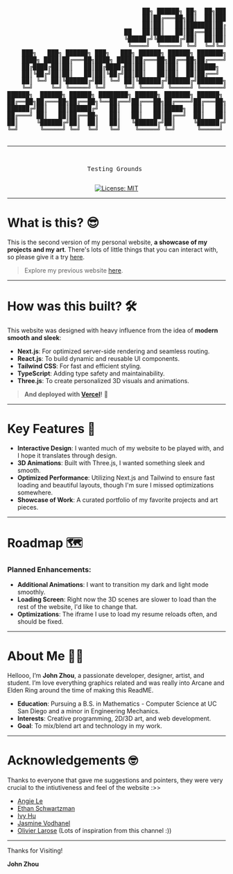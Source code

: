 <div align="center">
<pre>
                                     ██╗ ██████╗ ██╗  ██╗███╗   ██╗███████╗
                                     ██║██╔═══██╗██║  ██║████╗  ██║██╔════╝
                                     ██║██║   ██║███████║██╔██╗ ██║███████╗
                                ██   ██║██║   ██║██╔══██║██║╚██╗██║╚════██║
                                ╚█████╔╝╚██████╔╝██║  ██║██║ ╚████║███████║
                                 ╚════╝  ╚═════╝ ╚═╝  ╚═╝╚═╝  ╚═══╝╚══════╝
    ███╗   ███╗ ██████╗ ███╗   ███╗ ██████╗ ██████╗ ███████╗██████╗ ███╗   ██╗
    ████╗ ████║██╔═══██╗████╗ ████║██╔═══██╗██╔══██╗██╔════╝██╔══██╗████╗  ██║
    ██╔████╔██║██║   ██║██╔████╔██║██║   ██║██║  ██║█████╗  ██████╔╝██╔██╗ ██║
    ██║╚██╔╝██║██║   ██║██║╚██╔╝██║██║   ██║██║  ██║██╔══╝  ██╔══██╗██║╚██╗██║
    ██║ ╚═╝ ██║╚██████╔╝██║ ╚═╝ ██║╚██████╔╝██████╔╝███████╗██║  ██║██║ ╚████║
    ╚═╝     ╚═╝ ╚═════╝ ╚═╝     ╚═╝ ╚═════╝ ╚═════╝ ╚══════╝╚═╝  ╚═╝╚═╝  ╚═══╝
██████╗  ██████╗ ██████╗ ████████╗ ██████╗ ███████╗ ██████╗ ██╗     ██╗ ██████╗
██╔══██╗██╔═══██╗██╔══██╗╚══██╔══╝██╔═══██╗██╔════╝██╔═══██╗██║     ██║██╔═══██╗
██████╔╝██║   ██║██████╔╝   ██║   ██║   ██║█████╗  ██║   ██║██║     ██║██║   ██║
██╔═══╝ ██║   ██║██╔══██╗   ██║   ██║   ██║██╔══╝  ██║   ██║██║     ██║██║   ██║
██║     ╚██████╔╝██║  ██║   ██║   ╚██████╔╝██║     ╚██████╔╝███████╗██║╚██████╔╝
╚═╝      ╚═════╝ ╚═╝  ╚═╝   ╚═╝    ╚═════╝ ╚═╝      ╚═════╝ ╚══════╝╚═╝ ╚═════╝
                                                                                
-----------------------------------------------------------------
Testing Grounds
</pre>

[![License: MIT](https://img.shields.io/badge/License-MIT-yellow.svg)](https://opensource.org/licenses/MIT)
</div>

---

# What is this? 😎

This is the second version of my personal website, **a showcase of my projects and my art**. There's lots of little things that you can interact with, so please give it a try [here](johnzhou.dev). 

> Explore my previous website [here](https://jaayzee.github.io/).

---

# How was this built? 🛠️

This website was designed with heavy influence from the idea of **modern smooth and sleek**:

- **Next.js**: For optimized server-side rendering and seamless routing.
- **React.js**: To build dynamic and reusable UI components.
- **Tailwind CSS**: For fast and efficient styling.
- **TypeScript**: Adding type safety and maintainability.
- **Three.js**: To create personalized 3D visuals and animations.

> **And deployed with [Vercel](https://vercel.com)!** 🚀

---

# Key Features 🌟

- **Interactive Design**: I wanted much of my website to be played with, and I hope it translates through design.
- **3D Animations**: Built with Three.js, I wanted something sleek and smooth.
- **Optimized Performance**: Utilizing Next.js and Tailwind to ensure fast loading and beautiful layouts, though I'm sure I missed optimizations somewhere.
- **Showcase of Work**: A curated portfolio of my favorite projects and art pieces.

---

# Roadmap 🗺️

### Planned Enhancements:
- **Additional Animations**: I want to transition my dark and light mode smoothly.
- **Loading Screen**: Right now the 3D scenes are slower to load than the rest of the website, I'd like to change that.
- **Optimizations**: The iframe I use to load my resume reloads often, and should be fixed.

---

# About Me 👨‍💻

Hellooo, I’m **John Zhou**, a passionate developer, designer, artist, and student. I’m love everything graphics related and was really into Arcane and Elden Ring around the time of making this ReadME. 

- **Education**: Pursuing a B.S. in Mathematics - Computer Science at UC San Diego and a minor in Engineering Mechanics.
- **Interests**: Creative programming, 2D/3D art, and web development.
- **Goal**: To mix/blend art and technology in my work.

---

# Acknowledgements 🤓

Thanks to everyone that gave me suggestions and pointers, they were very crucial to the intiutiveness and feel of the website :>> 

- [Angie Le](https://www.linkedin.com/in/angela-le-716748171/)
- [Ethan Schwartzman](https://github.com/Ethan-Schwartzman)
- [Ivy Hu](https://www.linkedin.com/in/ivy-hu-322b6a339/)
- [Jasmine Vodhanel](https://github.com/jvodhanel)
- [Olivier Larose](https://www.youtube.com/@olivierlarose1) (Lots of inspiration from this channel :))

---

Thanks for Visiting!  
  
**John Zhou**
